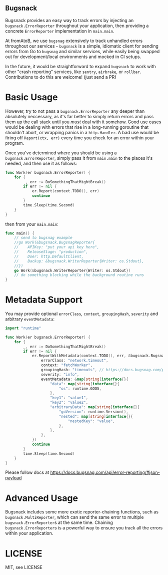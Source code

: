 Bugsnack
-----

Bugsnack provides an easy way to track errors by injecting an
`bugsnack.ErrorReporter` throughout your application, then 
providing a concrete `ErrorReporter` implementation in `main.main`.

At fromAtoB, we use `bugsnag` extensively to track unhandled errors 
throughout our services - `bugsnack` is a simple, idiomatic client for 
sending errors from Go to `bugsnag` and similar services, while easily
being swapped out for development/local environments and mocked in 
CI setups.

In the future, it would be straightforward to expand `bugsnack` to work
with other "crash reporting" services, like `sentry`, `airbrake`, or `rollbar`.
Contributions to do this are welcome! (just send a PR)

# Basic Usage

However, try to not pass a `bugsnack.ErrorReporter` any deeper than absolutely
neccessary, as it's far better to simply return errors and pass them 
up the call stack until you *must* deal with it somehow. Good use cases would be
dealing with errors that rise in a long-running goroutine that shouldn't abort, or 
wrapping panics in a `http.Handler`. A bad use would be firing off `Report(ctx, err)` 
every time you check for an error within your program.

Once you've determined where you should be using a `bugsnack.ErrorReporter`, simply
pass it from `main.main` to the places it's needed, and then use it as follows:

```go
func Work(er bugsnack.ErrorReporter) {
    for {
        _, err := DoSomethingThatMightBreak()
        if err != nil {
            er.Report(context.TODO(), err)
            continue
        }
        time.Sleep(time.Second)
    }
}
```

then from your `main.main`:

```go
func main() {
    // send to bugsnag example
    //go Work(&bugsnack.BugsnagReporter{
    //    APIKey: "put your api key here",
    //    ReleaseStage: "production",
    //    Doer: http.DefaultClient,
    //    Backup: &bugsnack.WriterReporter{Writer: os.Stdout},
    //})
    go Work(&bugsnack.WriterReporter{Writer: os.Stdout})
    // do something blocking while the background routine runs
}
```

# Metadata Support

You may provide optional `errorClass`, `context`, `groupingHash`, `severity` and arbitrary `eventMetadata`:

```go
import "runtime"

func Work(er bugsnack.ErrorReporter) {
    for {
        _, err := DoSomethingThatMightBreak()
        if err != nil {
            er.ReportWithMetadata(context.TODO(), err, &bugsnack.BugsnagMetadata{
                errorClass: "network.timeout",
                context: "fetchWorker",
                groupingHash: "timeouts", // https://docs.bugsnag.com/product/error-grouping/#custom-grouping-hash
                severity: "info",
                eventMetadata: &map[string]interface{}{
                    "data": map[string]interface{}{
                        "os": runtime.GOOS,
                    },
                    "key1": "value1",
                    "key2": "value2",
                    "arbitraryData": map[string]interface{}{
                        "goVersion": runtime.Version(),
                        "nested": map[string]interface{}{
                            "nestedKey": "value",
                        },
                    },
                },
            })
            continue
        }
        time.Sleep(time.Second)
    }
}
```

Please follow docs at https://docs.bugsnag.com/api/error-reporting/#json-payload


# Advanced Usage

Bugsnack includes some more exotic reporter-chaining functions, such as 
`bugsnack.MultiReporter`, which can send the same error to multiple 
`bugsnack.ErrorReporter`s at the same time. Chaining `bugsnack.ErrorReporter`s 
is a powerful way to ensure you track all the errors within your application.

# LICENSE

MIT, see LICENSE
